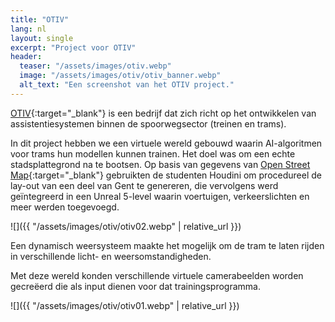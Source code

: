 ```yaml
---
title: "OTIV"
lang: nl
layout: single
excerpt: "Project voor OTIV"
header:
  teaser: "/assets/images/otiv.webp"
  image: "/assets/images/otiv/otiv_banner.webp"
  alt_text: "Een screenshot van het OTIV project."
---
```


[OTIV](https://www.otiv.ai/){:target="_blank"} is een bedrijf dat zich richt op het ontwikkelen van assistentiesystemen binnen de spoorwegsector (treinen en trams).

In dit project hebben we een virtuele wereld gebouwd waarin AI-algoritmen voor trams hun modellen kunnen trainen. Het doel was om een echte stadsplattegrond na te bootsen. Op basis van gegevens van [Open Street Map](https://www.openstreetmap.org){:target="_blank"} gebruikten de studenten Houdini om procedureel de lay-out van een deel van Gent te genereren, die vervolgens werd geïntegreerd in een Unreal 5-level waarin voertuigen, verkeerslichten en meer werden toegevoegd.

![]({{ "/assets/images/otiv/otiv02.webp" | relative_url }})

Een dynamisch weersysteem maakte het mogelijk om de tram te laten rijden in verschillende licht- en weersomstandigheden.

Met deze wereld konden verschillende virtuele camerabeelden worden gecreëerd die als input dienen voor dat trainingsprogramma.

![]({{ "/assets/images/otiv/otiv01.webp" | relative_url }})